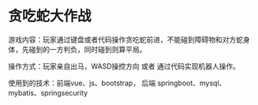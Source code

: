 # 贪吃蛇大作战

游戏内容：玩家通过键盘或者代码操作贪吃蛇前进，不能碰到障碍物和对方蛇身体，先碰到的一方判负，同时碰到则算平局。

操作方式：玩家亲自出马，WASD操控方向 或者 通过代码实现机器人操作。

使用到的技术：前端vue、js、bootstrap， 后端 springboot、mysql、mybatis、springsecurity
